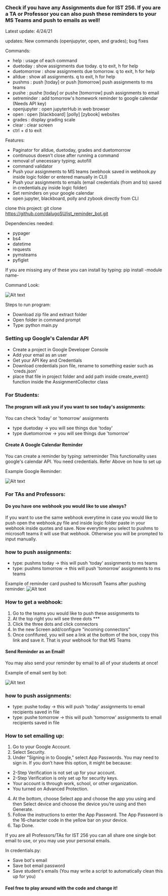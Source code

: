 ### Check if you have any Assignments due for IST 256. If you are a TA or Professor you can also push these reminders to your MS Teams and push to emails as well!

Latest update: 4/24/21

updates: New commands (openjupyter, open, and grades); bug fixes

Commands:

- help : usage of each command
- duetoday : show assignments due today. q to exit, h for help
- duetomorrow : show assignments due tomorrow. q to exit, h for help
- alldue : show all assignments. q to exit, h for help
- pushms : push [today] or push [tomorrow] push assignments to ms teams
- pushe : pushe [today] or pushe [tomorrow] push assignments to email
- setreminder : add tomorrow's homework reminder to google calendar (Needs API key)
- openjupyter : open jupyterHub in web browser
- open : open [blackboard] [polly] [zybook] websites
- grades : display grading scale
- clear : clear screen
- ctrl + d to exit

Features:
- Paginator for alldue, duetoday, grades and duetomorrow
- continuous doesn't close after running a command
- removal of unecessary typing; autofill
- command validator
- Push your assignments to MS teams (webhook saved in webhook.py inside logic folder or entered manually in CLI)
- Push your assignments to emails (email credentials (from and to) saved in credentials.py inside logic folder)
- Set reminders on your google calendar
- open jupyter, blackboard, polly and zybook directly from CLI

clone this project: git clone https://github.com/dalugoSU/ist_reminder_bot.git

Dependencies needed:
- pypager
- bs4
- datetime
- requests
- pymsteams
- pyfiglet

If you are missing any of these you can install by typing:
pip install -module name-

Command Look:

![Alt text](examples/cli_example.JPG?raw=true "Example Command")

Steps to run program:
- Download zip file and extract folder
- Open folder in command prompt
- Type: python main.py

### Setting up Google's Calendar API
- Create a project in Google Developer Console
- Add your email as an user
- Get your API Key and Credentials
- Download credentials json file, rename to something easier such as 'creds.json'
- place that file in project folder and add path inside create_event() function inside the AssignmentCollector class

### For Students:
#### The program will ask you if you want to see today's assignments:
You can check 'today' or 'tomorrow' assignments
- type duetoday -> you will see things due 'today'
- type duetomorrow -> you will see things due 'tomorrow'

#### Create A Google Calendar Reminder
You can create a reminder by typing: setreminder
This functionality uses google's calendar API. You need credentials.
Refer Above on how to set up

Example Google Reminder:

![Alt text](examples/calendar_example.JPG?raw=true "Example Calendar")

### For TAs and Professors:
#### Do you have one webhook you would like to use always?

If you want to use the same webhook everytime in case you would like to push open the webhook.py file and inside logic folder paste in your webhook inside quotes and save. Now everytime you select to pushms to microsoft teams it will use that webhook. Otherwise you will be prompted to input manually.

### how to push assignments:
- type: pushms today -> this will push 'today' assignments to ms teams
- type: pushms tomorrow -> this will push 'tomorrow' assignments to ms teams

Example of reminder card pushed to Microsoft Teams after pushing reminder:
![Alt text](examples/card_example.jpg?raw=true "Example Card")

### How to get a webhook:
1) Go to the teams you would like to push these assignments to
2) At the top right you will see three dots ***
3) Click the three dots and click connectors
4) In the new Screen add/configure "incoming connectors"
5) Once confifured, you will see a link at the bottom of the box, copy this link and save it. That is your webhook for that MS Teams

#### Send Reminder as an Email!

You may also send your reminder by email to all of your students at once!

Example of email sent by bot:

![Alt text](examples/email_example.JPG?raw=true "Example email")

### how to push assignments:
- type: pushe today -> this will push 'today' assignments to email recipients saved in file
- type: pushe tomorrow -> this will push 'tomorrow' assignments to email recipients saved in file

### How to set emailing up:
1) Go to your Google Account.
2) Select Security.
3) Under "Signing in to Google," select App Passwords. You may need to sign in. If you don’t have this option, it might be because:
- 2-Step Verification is not set up for your account.
- 2-Step Verification is only set up for security keys.
- Your account is through work, school, or other organization.
- You turned on Advanced Protection.
4) At the bottom, choose Select app and choose the app you using and then Select device and choose the device you’re using and then Generate.
5) Follow the instructions to enter the App Password. The App Password is the 16-character code in the yellow bar on your device.
6) Tap Done.

If you are all Professors/TAs for IST 256 you can all share one single bot email to use, or you may use your personal emails.

In credentials.py:
- Save bot's email
- Save bot email password
- Save student's emails (You may write a script to automatically clean this up for you)

#### Feel free to play around with the code and change it!

